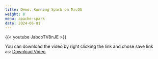 ```yaml
---
title: Demo: Running Spark on MacOS
weight: 8
menu: apache-spark
date: 2024-06-01
---
```


{{< youtube JabcoTV8nJE >}}

You can download the video by right clicking the link and chose save link as: [Download Video](https://garage-education.s3.amazonaws.com/spark-course/Ch.04-08-Demo-Running-Spark-on-MacOS.mp4)
